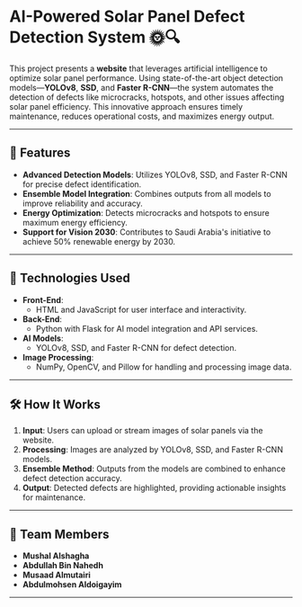 # AI-Powered Solar Panel Defect Detection System 🌞🔍

This project presents a **website** that leverages artificial intelligence to optimize solar panel performance. Using state-of-the-art object detection models—**YOLOv8**, **SSD**, and **Faster R-CNN**—the system automates the detection of defects like microcracks, hotspots, and other issues affecting solar panel efficiency. This innovative approach ensures timely maintenance, reduces operational costs, and maximizes energy output.

---

## 🚀 Features
- **Advanced Detection Models**: Utilizes YOLOv8, SSD, and Faster R-CNN for precise defect identification.
- **Ensemble Model Integration**: Combines outputs from all models to improve reliability and accuracy.
- **Energy Optimization**: Detects microcracks and hotspots to ensure maximum energy efficiency.
- **Support for Vision 2030**: Contributes to Saudi Arabia's initiative to achieve 50% renewable energy by 2030.

---

## 🔧 Technologies Used
- **Front-End**:  
  - HTML and JavaScript for user interface and interactivity.  
- **Back-End**:  
  - Python with Flask for AI model integration and API services.  
- **AI Models**:  
  - YOLOv8, SSD, and Faster R-CNN for defect detection.  
- **Image Processing**:  
  - NumPy, OpenCV, and Pillow for handling and processing image data.  

---

## 🛠️ How It Works
1. **Input**: Users can upload or stream images of solar panels via the website.  
2. **Processing**: Images are analyzed by YOLOv8, SSD, and Faster R-CNN models.  
3. **Ensemble Method**: Outputs from the models are combined to enhance defect detection accuracy.  
4. **Output**: Detected defects are highlighted, providing actionable insights for maintenance.  

---

## 👥 Team Members
- **Mushal Alshagha**  
- **Abdullah Bin Nahedh**  
- **Musaad Almutairi**  
- **Abdulmohsen Aldoigayim**

---


